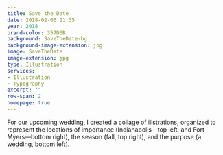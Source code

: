 ```yaml
---
title: Save the Date 
date: 2018-02-06 21:35
year: 2018
brand-color: 357D6B
background: SaveTheDate-bg
background-image-extension: jpg
image: SaveTheDate
image-extension: jpg
type: Illustration
services:
- Illustration
- Typography
excerpt: ""
row-span: 2
homepage: true
---
```


For our upcoming wedding, I created a collage of illstrations, organized to represent the locations of importance (Indianapolis&mdash;top left, and Fort Myers&mdash;bottom right), the season (fall, top right), and the purpose (a wedding, bottom left).
